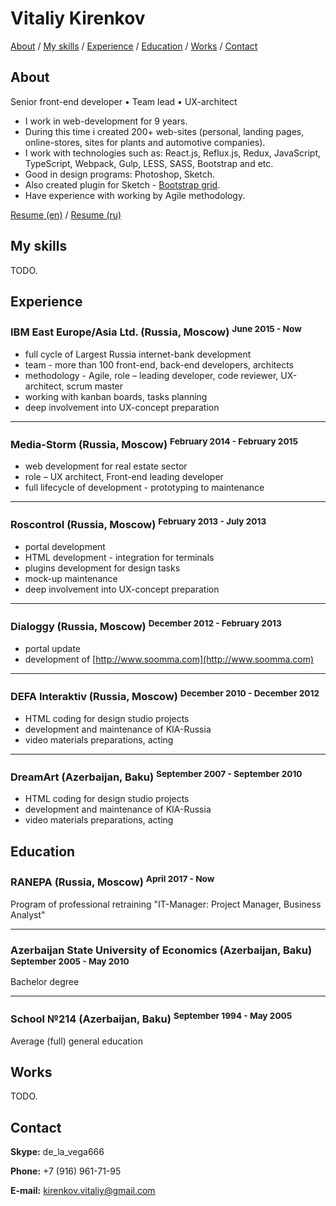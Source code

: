 # Vitaliy Kirenkov

[About](#about) /
[My skills](#my-skills) / 
[Experience](#experience) / 
[Education](#education) / 
[Works](#works) / 
[Contact](#contact)

## About
Senior front-end developer • Team lead • UX-architect
* I work in web-development for 9 years.
* During this time i created 200+ web-sites (personal, landing pages, online-stores, sites for plants and automotive companies).
* I work with technologies such as: React.js, Reflux.js, Redux, JavaScript, TypeScript, Webpack, Gulp, LESS, SASS, Bootstrap and etc.
* Good in design programs: Photoshop, Sketch.
* Also created plugin for Sketch - [Bootstrap grid](https://github.com/De-La-Vega/BootstrapGrid).
* Have experience with working by Agile methodology.

[Resume (en)](https://drive.google.com/open?id=0BzEzLZK8t86HSHRqT2VrMEdJT3M) /
[Resume (ru)](https://drive.google.com/open?id=0BzEzLZK8t86Hb3hIRmlKUjZEVG8)

## My skills
TODO.

## Experience

### IBM East Europe/Asia Ltd. (Russia, Moscow) <sup>June 2015 - Now</sup>
* full cycle of Largest Russia internet-bank development
* team - more than 100 front-end, back-end developers, architects
* methodology - Agile, role – leading developer, code reviewer, UX-architect, scrum master
* working with kanban boards, tasks planning
* deep involvement into UX-concept preparation

***

### Media-Storm (Russia, Moscow) <sup>February 2014 - February 2015</sup>
* web development for real estate sector
* role – UX architect, Front-end leading developer
* full lifecycle of development - prototyping to maintenance

***

### Roscontrol (Russia, Moscow) <sup>February 2013 - July 2013</sup>
* portal development
* HTML development - integration for terminals
* plugins development for design tasks
* mock-up maintenance
* deep involvement into UX-concept preparation

***

### Dialoggy (Russia, Moscow) <sup>December 2012 - February 2013</sup>
* portal update
* development of [http://www.soomma.com](http://www.soomma.com)

***

### DEFA Interaktiv (Russia, Moscow) <sup>December 2010 - December 2012</sup>
* HTML coding for design studio projects
* development and maintenance of KIA-Russia
* video materials preparations, acting

***

### DreamArt (Azerbaijan, Baku) <sup>September 2007 - September 2010</sup>
* HTML coding for design studio projects
* development and maintenance of KIA-Russia
* video materials preparations, acting

## Education

### RANEPA (Russia, Moscow) <sup>April 2017 - Now</sup>
Program of professional retraining "IT-Manager: Project Manager, Business Analyst"

***

### Azerbaijan State University of Economics (Azerbaijan, Baku) <sup>September 2005 - May 2010</sup>
Bachelor degree

***

### School №214 (Azerbaijan, Baku) <sup>September 1994 - May 2005</sup>
Average (full) general education

## Works
TODO.

## Contact
__Skype:__ de_la_vega666

__Phone:__ +7 (916) 961-71-95

__E-mail:__ <a href="mailto:kirenkov.vitaliy@gmail.com">kirenkov.vitaliy@gmail.com</a>